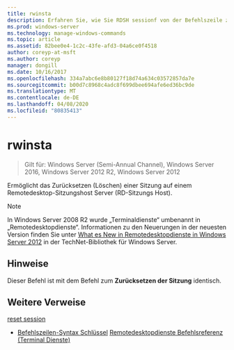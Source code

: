```yaml
---
title: rwinsta
description: Erfahren Sie, wie Sie RDSH sessionf von der Befehlszeile zurücksetzen.
ms.prod: windows-server
ms.technology: manage-windows-commands
ms.topic: article
ms.assetid: 82bee0e4-1c2c-43fe-afd3-04a6ce0f4518
author: coreyp-at-msft
ms.author: coreyp
manager: dongill
ms.date: 10/16/2017
ms.openlocfilehash: 334a7abc6e8b80127f18d74a634c03572857da7e
ms.sourcegitcommit: b00d7c8968c4adc8f699dbee694afe6ed36bc9de
ms.translationtype: MT
ms.contentlocale: de-DE
ms.lasthandoff: 04/08/2020
ms.locfileid: "80835413"
---
```

# <a name="rwinsta"></a>rwinsta

>Gilt für: Windows Server (Semi-Annual Channel), Windows Server 2016, Windows Server 2012 R2, Windows Server 2012

Ermöglicht das Zurücksetzen (Löschen) einer Sitzung auf einem Remotedesktop-Sitzungshost Server (RD-Sitzungs Host).

> [!NOTE]
> In Windows Server 2008 R2 wurde „Terminaldienste“ umbenannt in „Remotedesktopdienste“. Informationen zu den Neuerungen in der neuesten Version finden Sie unter [What es New in Remotedesktopdienste in Windows Server 2012](https://technet.microsoft.com/library/hh831527) in der TechNet-Bibliothek für Windows Server.

## <a name="remarks"></a>Hinweise
Dieser Befehl ist mit dem Befehl zum **Zurücksetzen der Sitzung** identisch.

## <a name="additional-references"></a>Weitere Verweise
[reset session](reset-session.md)
- [Befehlszeilen-Syntax Schlüssel](command-line-syntax-key.md)
[Remotedesktopdienste Befehlsreferenz (Terminal Dienste)](remote-desktop-services-terminal-services-command-reference.md)

